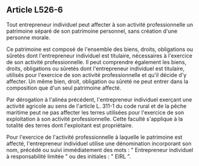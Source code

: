 Article L526-6
----
Tout entrepreneur individuel peut affecter à son activité professionnelle un
patrimoine séparé de son patrimoine personnel, sans création d'une personne
morale.

Ce patrimoine est composé de l'ensemble des biens, droits, obligations ou
sûretés dont l'entrepreneur individuel est titulaire, nécessaires à l'exercice
de son activité professionnelle. Il peut comprendre également les biens, droits,
obligations ou sûretés dont l'entrepreneur individuel est titulaire, utilisés
pour l'exercice de son activité professionnelle et qu'il décide d'y affecter. Un
même bien, droit, obligation ou sûreté ne peut entrer dans la composition que
d'un seul patrimoine affecté.

Par dérogation à l'alinéa précédent, l'entrepreneur individuel exerçant une
activité agricole au sens de l'article L. 311-1 du code rural et de la pêche
maritime peut ne pas affecter les terres utilisées pour l'exercice de son
exploitation à son activité professionnelle. Cette faculté s'applique à la
totalité des terres dont l'exploitant est propriétaire.

Pour l'exercice de l'activité professionnelle à laquelle le patrimoine est
affecté, l'entrepreneur individuel utilise une dénomination incorporant son nom,
précédé ou suivi immédiatement des mots : " Entrepreneur individuel à
responsabilité limitée ” ou des initiales : " EIRL ”.
